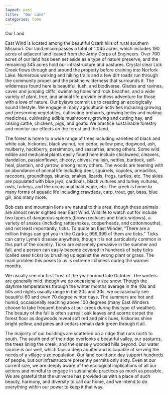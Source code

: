 ```yaml
---
layout: post
title:  "Our Land"
categories: home
---
```


Our Land

East Wind is located among the beautiful Ozark hills of rural southern Missouri. Our land encompasses a total of 1,045 acres, which includes 190 acres of adjacent land leased from the Army Corps of Engineers. Over 700 acres of our land has been set aside as a type of nature preserve, and the remaining 345 acres hold our infrastructure and pastures. Crystal clear Lick Creek flows through and around the property before draining into Norfork Lake. Numerous walking and hiking trails and a few dirt roads run through the community proper and the pristine wilderness that surrounds it. The wilderness found here is beautiful, lush, and biodiverse. Glades and ravines, caves and jumping cliffs, swimming holes and rock beaches, and a wide variety of plant, tree, and animal life provide endless adventure for those with a love of nature.
Our bylaws commit us to creating an ecologically sound lifestyle. We engage in many agricultural activities including growing and preserving vegetables, cultivating orchards, growing herbs and making medicines, cultivating edible mushrooms, growing and cutting hay, and raising cattle, chickens, pigs, and goats. We practice sustainable forestry and monitor our effects on the forest and the land.

The forest is home to a wide range of trees including varieties of black and white oak, hickories, black walnut, red cedar, yellow pine, dogwood, ash, mulberry, hackberry, persimmon, and sassafras, among others. Some wild edible and medicinal plants easily found here include chickweed, cleavers, dandelion, passionflower, chicory, chives, mullein, nettles, burdock, self-heal, plantain, and yarrow, among many others. The woods are teeming with an abundance of animal life including deer, squirrels, coyotes, armadillos, raccoons, groundhogs, skunks, snakes, lizards, frogs, turtles, etc. The skies are populated with blue jays, cardinals, black vultures and turkey vultures, owls, turkeys, and the occasional bald eagle, etc. The creek is home to many forms of aquatic life including crawdads, carp, trout, gar, bass, blue gill, and many more.

Bob cats and mountain lions are natural to this area, though these animals are almost never sighted near East Wind. Wildlife to watch out for include two types of dangerous spiders (brown recluses and black widows), a variety of snakes (including rattlesnakes, copperheads, and cottonmouths), and not least importantly, ticks. To quote an East Winder, “There are a million things can get you in the Ozarks; 999,999 of them are ticks.” Ticks can carry Lyme’s disease anywhere, though it is not particularly common in this part of the country. Ticks are extremely pervasive in the summer and fall, and a person can easily become covered in hundreds of baby ticks (called seed ticks) by brushing up against the wrong plant or grass. The main problem this poses to us is extreme itchiness during the warmer months.

We usually see our first frost of the year around late October. The winters are generally mild, though we do occasionally see snow. Though the daytime temperatures through the winter months average in the 40s and 50s and nights usually range in the 20s and 30s, we occasionally see beautiful 60 and even 70 degree winter days. The summers are hot and humid, occasionally reaching above 100 degrees (many East Winders choose to take frequent breaks at our creek during this type of weather). The beauty of the fall is often surreal; oak leaves and acorns carpet the forest floor as dogwoods reveal soft red and pink hues, hickories shine bright yellow, and pines and cedars remain dark green through it all.

The majority of our buildings are scattered on a ridge that runs north to south. The south end of the ridge overlooks a beautiful valley, our pastures, the trees lining the creek, and the densely wooded hills beyond. Our water source is our well, which taps a deep aquifer and is capable of serving the needs of a village size population. Our land could one day support hundreds of people, but our infrastructure presently permits only sixty. Even at our current size, we are deeply aware of the ecological implications of all our actions and mindful to engage in sustainable practices as much as possible. We are grateful that the universe has provided us with a place of such beauty, harmony, and diversity to call our home, and we intend to do everything within our power to keep it that way.
